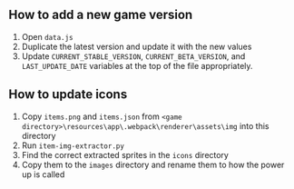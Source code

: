 ## How to add a new game version

1. Open `data.js`
2. Duplicate the latest version and update it with the new values
3. Update `CURRENT_STABLE_VERSION`, `CURRENT_BETA_VERSION`, and `LAST_UPDATE_DATE` variables at the top of the file appropriately.

## How to update icons

1. Copy `items.png` and `items.json` from `<game directory>\resources\app\.webpack\renderer\assets\img` into this directory
2. Run `item-img-extractor.py`
3. Find the correct extracted sprites in the `icons` directory
4. Copy them to the `images` directory and rename them to how the power up is called
